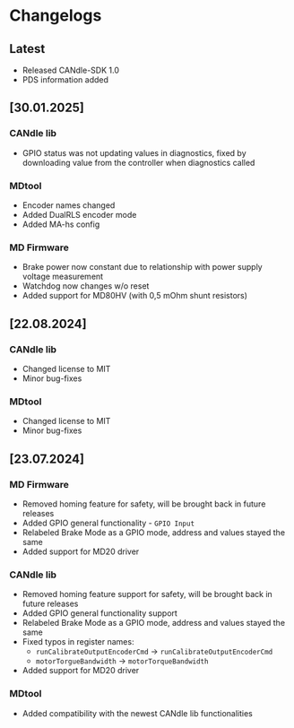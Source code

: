 # Changelogs

## Latest

- Released CANdle-SDK 1.0
- PDS information added

## [30.01.2025]

### CANdle lib

- GPIO status was not updating values in diagnostics, fixed by downloading value from the controller
  when diagnostics called

### MDtool

- Encoder names changed
- Added DualRLS encoder mode
- Added MA-hs config

### MD Firmware

- Brake power now constant due to relationship with power supply voltage measurement
- Watchdog now changes w/o reset
- Added support for MD80HV (with 0,5 mOhm shunt resistors)

## [22.08.2024]

### CANdle lib

- Changed license to MIT
- Minor bug-fixes

### MDtool

- Changed license to MIT
- Minor bug-fixes

## [23.07.2024]

### MD Firmware

- Removed homing feature for safety, will be brought back in future releases
- Added GPIO general functionality - `GPIO Input`
- Relabeled Brake Mode as a GPIO mode, address and values stayed the same
- Added support for MD20 driver

### CANdle lib

- Removed homing feature support for safety, will be brought back in future releases
- Added GPIO general functionality support
- Relabeled Brake Mode as a GPIO mode, address and values stayed the same
- Fixed typos in register names:
  - `runCalibrateOutputEncoderCmd` → `runCalibrateOutputEncoderCmd`
  - `motorTorgueBandwidth` → `motorTorqueBandwidth`
- Added support for MD20 driver

### MDtool

- Added compatibility with the newest CANdle lib functionalities

